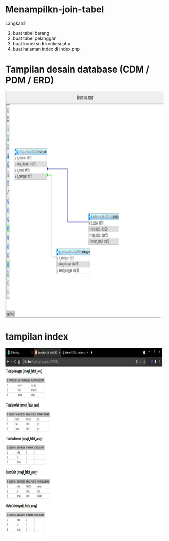 # Menampilkn-join-tabel
Langkah2  

1. buat tabel barang
2. buat tabel pelanggan
3. buat koneksi  di konkesi.php
4. buat halaman index di index.php


# Tampilan desain database (CDM / PDM / ERD)
<img src="Capture.png" alt="Girl in a jacket" width="1280" height="720">


# tampilan index
<img src="home.png" alt="Girl in a jacket" width="500" height="600">
